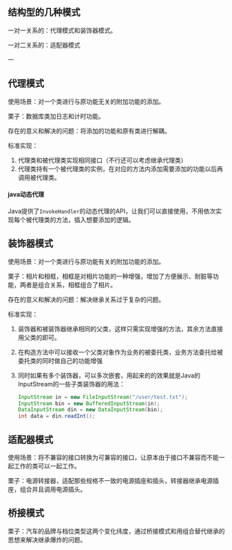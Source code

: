 ## 结构型的几种模式

一对一关系的：代理模式和装饰器模式。

一对二关系的：适配器模式

一

## 代理模式

使用场景：对一个类进行与原功能无关的附加功能的添加。

栗子：数据库类加日志和计时功能。

存在的意义和解决的问题：将添加的功能和原有类进行解耦。

标准实现：

1. 代理类和被代理类实现相同接口（不行还可以考虑继承代理类）
2. 代理类持有一个被代理类的实例，在对应的方法内添加需要添加的功能以后再调用被代理类。

#### java动态代理

Java提供了`InvokeHandler`的动态代理的API，让我们可以直接使用，不用依次实现每个被代理类的方法，插入想要添加的逻辑。



## 装饰器模式

使用场景：对一个类进行与原功能有关的附加功能的添加。

栗子：相片和相框，相框是对相片功能的一种增强，增加了方便展示、耐脏等功能，两者是组合关系，相框组合了相片。

存在的意义和解决的问题：解决继承关系过于复杂的问题。

标准实现：

1. 装饰器和被装饰器继承相同的父类，这样只需实现增强的方法，其余方法直接用父类的即可。

2. 在构造方法中可以接收一个父类对象作为业务的被委托类，业务方法委托给被委托类的同时做自己的功能增强

3. 同时如果有多个装饰器，可以多次嵌套，用起来的的效果就是Java的InputStream的一些子类装饰器的用法：

   ```java
   InputStream in = new FileInputStream("/user/test.txt");
   InputStream bin = new BufferedInputStream(in);
   DataInputStream din = new DataInputStream(bin);
   int data = din.readInt();
   ```



## 适配器模式

使用场景：将不兼容的接口转换为可兼容的接口，让原本由于接口不兼容而不能一起工作的类可以一起工作。

栗子：电源转接器，适配那些规格不一致的电源插座和插头，转接器继承电源插座，组合并且调用电源插头。



## 桥接模式

栗子：汽车的品牌与档位类型这两个变化纬度，通过桥接模式和用组合替代继承的思想来解决继承爆炸的问题。


